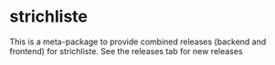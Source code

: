 # strichliste

This is a meta-package to provide combined releases (backend and frontend) for strichliste. See the releases tab for new releases
